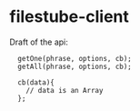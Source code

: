 filestube-client
================

Draft of the api:

```
  getOne(phrase, options, cb);
  getAll(phrase, options, cb);

  cb(data){
    // data is an Array
  };
```
